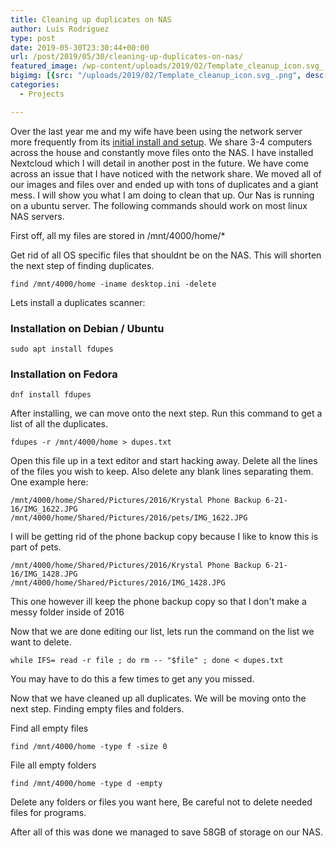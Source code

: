 ```yaml
---
title: Cleaning up duplicates on NAS
author: Luis Rodriguez
type: post
date: 2019-05-30T23:30:44+00:00
url: /post/2019/05/30/cleaning-up-duplicates-on-nas/
featured_image: /wp-content/uploads/2019/02/Template_cleanup_icon.svg_.png
bigimg: [{src: "/uploads/2019/02/Template_cleanup_icon.svg_.png", desc: "Golang"}]
categories:
  - Projects

---
```


Over the last year me and my wife have been using the network server more frequently from its [initial install and setup][2]. We share 3-4 computers across the house and constantly move files onto the NAS. I have installed Nextcloud which I will detail in another post in the future. We have come across an issue that I have noticed with the network share. We moved all of our images and files over and ended up with tons of duplicates and a giant mess. I will show you what I am doing to clean that up. Our Nas is running on a ubuntu server. The following commands should work on most linux NAS servers.

<!--more-->

First off, all my files are stored in /mnt/4000/home/*

Get rid of all OS specific files that shouldnt be on the NAS. This will shorten the next step of finding duplicates.

```
find /mnt/4000/home -iname desktop.ini -delete
```

Lets install a duplicates scanner:

### Installation on **Debian / Ubuntu**

```
sudo apt install fdupes
```

### Installation on **Fedora**

```
dnf install fdupes
```

After installing, we can move onto the next step. Run this command to get a list of all the duplicates.

```
fdupes -r /mnt/4000/home > dupes.txt
```

Open this file up in a text editor and start hacking away. Delete all the lines of the files you wish to keep. Also delete any blank lines separating them. One example here:

```
/mnt/4000/home/Shared/Pictures/2016/Krystal Phone Backup 6-21-16/IMG_1622.JPG
/mnt/4000/home/Shared/Pictures/2016/pets/IMG_1622.JPG
```

I will be getting rid of the phone backup copy because I like to know this is part of pets.

```
/mnt/4000/home/Shared/Pictures/2016/Krystal Phone Backup 6-21-16/IMG_1428.JPG
/mnt/4000/home/Shared/Pictures/2016/IMG_1428.JPG
```

This one however ill keep the phone backup copy so that I don't make a messy folder inside of 2016

Now that we are done editing our list, lets run the command on the list we want to delete.

```
while IFS= read -r file ; do rm -- "$file" ; done < dupes.txt
```

You may have to do this a few times to get any you missed.

Now that we have cleaned up all duplicates. We will be moving onto the next step. Finding empty files and folders.

Find all empty files

```
find /mnt/4000/home -type f -size 0
```

File all empty folders

```
find /mnt/4000/home -type d -empty
```

Delete any folders or files you want here, Be careful not to delete needed files for programs.

After all of this was done we managed to save 58GB of storage on our NAS.

 [2]: https://blog.silocitylabs.com/post/2019/02/21/home-server-setup/

